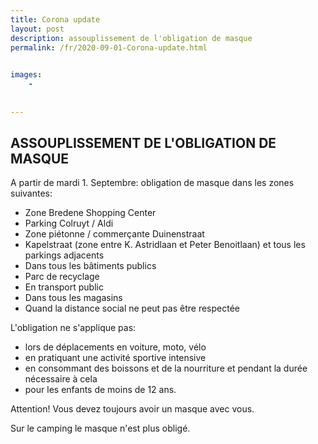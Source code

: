 ```yaml
---
title: Corona update
layout: post
description: assouplissement de l'obligation de masque
permalink: /fr/2020-09-01-Corona-update.html

    
images: 
    -
    
    
---
```


## ASSOUPLISSEMENT DE L'OBLIGATION DE MASQUE

A partir de mardi 1. Septembre: obligation de masque dans les zones suivantes: 

- Zone Bredene Shopping Center
- Parking Colruyt / Aldi
- Zone piétonne / commerçante Duinenstraat
- Kapelstraat (zone entre K. Astridlaan et Peter Benoitlaan) et tous les parkings adjacents
- Dans tous les bâtiments publics
- Parc de recyclage
- En transport public
- Dans tous les magasins
- Quand la distance social ne peut pas être respectée


L'obligation ne s'applique pas:

- lors de déplacements en voiture, moto, vélo
- en pratiquant une activité sportive intensive
- en consommant des boissons et de la nourriture et pendant la durée nécessaire à cela
- pour les enfants de moins de 12 ans.

Attention! Vous devez toujours avoir un masque avec vous.

Sur le camping le masque n'est plus obligé. 